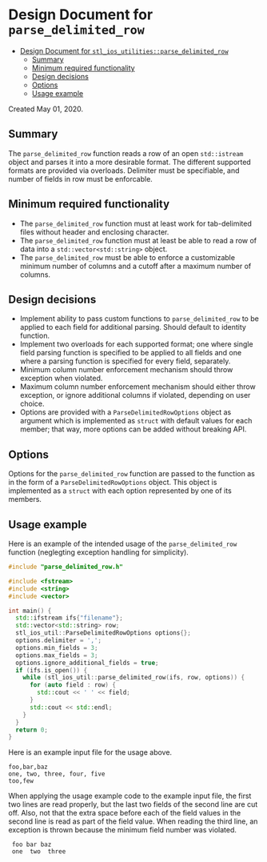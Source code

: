 # Design Document for `parse_delimited_row`

- [Design Document for `stl_ios_utilities::parse_delimited_row`](#design-document-for--stl-ios-utilities--parse-delimited-row-)
  * [Summary](#summary)
  * [Minimum required functionality](#minimum-required-functionality)
  * [Design decisions](#design-decisions)
  * [Options](#options)
  * [Usage example](#usage-example)

Created May 01, 2020.

## Summary

The `parse_delimited_row` function reads a row of an open `std::istream` object
and parses it into a more desirable format. The different supported formats are
provided via overloads. Delimiter must be specifiable, and number of fields in
row must be enforcable.

## Minimum required functionality

* The `parse_delimited_row` function must at least work for tab-delimited files
  without header and enclosing character.
* The `parse_delimited_row` function must at least be able to read a row of data
  into a `std::vector<std::string>` object.
* The `parse_delimited_row` must be able to enforce a customizable minimum
  number of columns and a cutoff after a maximum number of columns.

## Design decisions

* Implement ability to pass custom functions to `parse_delimited_row` to be
  applied to each field for additional parsing. Should default to identity
  function.
* Implement two overloads for each supported format; one where single field
  parsing function is specified to be applied to all fields and one where a
  parsing function is specified for every field, separately.
* Minimum column number enforcement mechanism should throw exception when
  violated.
* Maximum column number enforcement mechanism should either throw exception, or
  ignore additional columns if violated, depending on user choice.
* Options are provided with a `ParseDelimitedRowOptions` object as argument
  which is implemented as `struct` with default values for each member; that
  way, more options can be added without breaking API.

## Options

Options for the `parse_delimited_row` function are passed to the function as in
the form of a `ParseDelimitedRowOptions` object. This object is implemented as a
`struct` with each option represented by one of its members.

## Usage example
Here is an example of the intended usage of the `parse_delimited_row` function
(neglegting exception handling for simplicity).
```C++
#include "parse_delimited_row.h"

#include <fstream>
#include <string>
#include <vector>

int main() {
  std::ifstream ifs{"filename"};
  std::vector<std::string> row;
  stl_ios_util::ParseDelimitedRowOptions options{};
  options.delimiter = ',';
  options.min_fields = 3;
  options.max_fields = 3;
  options.ignore_additional_fields = true;
  if (ifs.is_open()) {
    while (stl_ios_util::parse_delimited_row(ifs, row, options)) {
      for (auto field : row) {
        std::cout << ' ' << field;
      }
      std::cout << std::endl;
    }
  }
  return 0;
}
```

Here is an example input file for the usage above.
```
foo,bar,baz
one, two, three, four, five
too,few
```

When applying the usage example code to the example input file, the first two
lines are read properly, but the last two fields of the second line are cut off.
Also, not that the extra space before each of the field values in the second
line is read as part of the field value. When reading the third line, an
exception is thrown because the minimum field number was violated.
```
 foo bar baz
 one  two  three

```